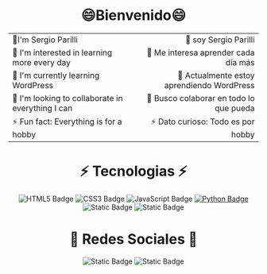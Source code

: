 <div align="center">
  <h1>😄Bienvenido😄</h1>
</div>
<div align="center">
  <table>
    <tr>
      <td>👋I'm Sergio Parilli</td>
      <td align="right">👋 soy Sergio Parilli</td>
    </tr>
    <tr>
      <td>👀 I'm interested in learning more every day</td>
      <td align="right">👀 Me interesa aprender cada día más</td>
    </tr>
    <tr>
      <td>🌱 I'm currently learning WordPress</td>
      <td align="right">🌱 Actualmente estoy aprendiendo WordPress</td>
    </tr>
    <tr>
      <td>💞️ I'm looking to collaborate in everything I can</td>
      <td align="right">💞️ Busco colaborar en todo lo que pueda</td>
    </tr>
    <tr>
      <td>⚡ Fun fact: Everything is for a hobby</td>
      <td align="right">⚡ Dato curioso: Todo es por hobby</td>
    </tr>
  </table>
</div>
<div align="center"><h1>⚡ Tecnologias ⚡</h1></div>
<div align="center">
  <img src="https://img.shields.io/badge/HTML5-E34F26?style=for-the-badge&logo=html5&logoColor=white" alt="HTML5 Badge" />
  <img src="https://img.shields.io/badge/CSS3-1572B6?style=for-the-badge&logo=css3&logoColor=white" alt="CSS3 Badge" />
  <img src="https://img.shields.io/badge/JavaScript-%23F7DF2C?style=for-the-badge&logo=javascript&logoColor=000000&labelColor=%23F7DF1C&color=%23FFCE5A" alt="JavaScript Badge"/>
  <a href="https://facebook.com/slpl46"><img src="https://img.shields.io/badge/Python-3776AB?style=for-the-badge&logo=python&logoColor=white" alt="Python Badge" /></a>
  <img src="https://img.shields.io/badge/Sheets-green?style=for-the-badge&logo=googlesheets&color=black" alt="Static Badge" >
  <img src="https://img.shields.io/badge/React-p?style=for-the-badge&logo=react&color=grey" alt="Static Badge" >
</div>
<div align="center"><h1>🔗 Redes Sociales 🔗</h1></div>
  <div align="center">
    <img src="https://img.shields.io/badge/Facebook-a?style=for-the-badge&logo=facebook&color=0866FF" alt="Static Badge" >
    <img src="https://img.shields.io/badge/Instagram-a?style=for-the-badge&logo=instagram&color=%23FF0069&link=https%3A%2F%2Fwww.instagram.com%2Fslpl46" alt="Static Badge" >


  </div>
